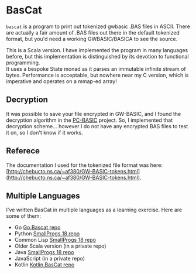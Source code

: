 # BasCat

`bascat` is a program to print out tokenized gwbasic .BAS files in ASCII.
There are actually a fair amount of .BAS files out there in the default tokenized
format, but you'd need a working GWBASIC/BASICA to see the source.

This is a Scala version.  I have implemented the program in many languages before, 
but this implementation is distinguished by its devotion to functional programming.  
It uses a bespoke State monad as it parses an immutable infinite stream of bytes.
Performance is acceptable, but nowhere near my C version, which is imperative and
operates on a mmap-ed array!

## Decryption

It was possible to save your file encrypted in GW-BASIC, and I found the
decryption
algorithm in the [PC-BASIC](http://sourceforge.net/p/pcbasic/wiki/Home/)
project. So,
I implemented that decryption scheme... however I do not have any
encrypted BAS files
to test it on, so I don't know if it works.

## Referece

The documentation I used for the tokenized file format was
here:
[http://chebucto.ns.ca/~af380/GW-BASIC-tokens.html](http://chebucto.ns.ca/~af380/GW-BASIC-tokens.html).

## Multiple Languages

I've written BasCat in multiple languages as a learning exercise.  Here are some of them:

 - Go [Go.Bascat repo](https://github.com/rwtodd/Go.Bascat)
 - Python [SmallProgs 18 repo](https://github.com/rwtodd/small\_programs\_2018)
 - Common Lisp [SmallProgs 18 repo](https://github.com/rwtodd/small\_programs\_2018)
 - Older Scala version (in a private repo)
 - Java [SmallProgs 18 repo](https://github.com/rwtodd/small\_programs\_2018)
 - JavaScript  (in a private repo)
 - Kotlin [Kotlin.BasCat repo](https://github.com/rwtodd/Kotlin.BasCat)

